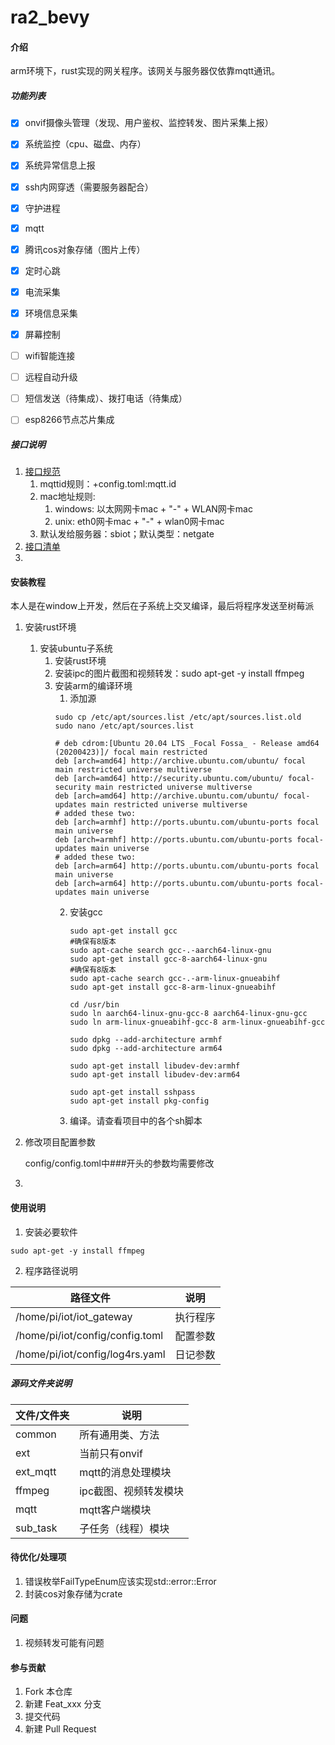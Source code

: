 # ra2_bevy

#### 介绍

arm环境下，rust实现的网关程序。该网关与服务器仅依靠mqtt通讯。

##### 功能列表

- [x] onvif摄像头管理（发现、用户鉴权、监控转发、图片采集上报）
- [x] 系统监控（cpu、磁盘、内存）
- [x] 系统异常信息上报
- [x] ssh内网穿透（需要服务器配合）
- [x] 守护进程
- [x] mqtt
- [x] 腾讯cos对象存储（图片上传）
- [x] 定时心跳
- [x] 电流采集
- [x] 环境信息采集
- [x] 屏幕控制
- [ ] wifi智能连接
- [ ] 远程自动升级
- [ ] 短信发送（待集成）、拨打电话（待集成）
- [ ] esp8266节点芯片集成


##### 接口说明

1. [接口规范](https://note.youdao.com/s/6EtOjeSZ)
   1. mqttid规则：+config.toml:mqtt.id 
   2. mac地址规则:
      1. windows: 以太网网卡mac + "-" + WLAN网卡mac
      2. unix: eth0网卡mac + "-" + wlan0网卡mac
   4. 
      默认发给服务器：sbiot；默认类型：netgate
2. [接口清单](https://note.youdao.com/s/XTadGTBe)
3. 

#### 安装教程

本人是在window上开发，然后在子系统上交叉编译，最后将程序发送至树莓派

1. 安装rust环境
   1. 安装ubuntu子系统
      1. 安装rust环境
      2. 安装ipc的图片截图和视频转发：sudo apt-get -y install ffmpeg
      3. 安装arm的编译环境
         1. 添加源
         ```
         sudo cp /etc/apt/sources.list /etc/apt/sources.list.old
         sudo nano /etc/apt/sources.list
         ```
         ```
         # deb cdrom:[Ubuntu 20.04 LTS _Focal Fossa_ - Release amd64 (20200423)]/ focal main restricted
         deb [arch=amd64] http://archive.ubuntu.com/ubuntu/ focal main restricted universe multiverse
         deb [arch=amd64] http://security.ubuntu.com/ubuntu/ focal-security main restricted universe multiverse
         deb [arch=amd64] http://archive.ubuntu.com/ubuntu/ focal-updates main restricted universe multiverse
         # added these two:
         deb [arch=armhf] http://ports.ubuntu.com/ubuntu-ports focal main universe
         deb [arch=armhf] http://ports.ubuntu.com/ubuntu-ports focal-updates main universe
         # added these two:
         deb [arch=arm64] http://ports.ubuntu.com/ubuntu-ports focal main universe
         deb [arch=arm64] http://ports.ubuntu.com/ubuntu-ports focal-updates main universe
         ```
         2. 安装gcc
            ```
            sudo apt-get install gcc
            #确保有8版本
            sudo apt-cache search gcc-.-aarch64-linux-gnu
            sudo apt-get install gcc-8-aarch64-linux-gnu
            #确保有8版本
            sudo apt-cache search gcc-.-arm-linux-gnueabihf
            sudo apt-get install gcc-8-arm-linux-gnueabihf

            cd /usr/bin
            sudo ln aarch64-linux-gnu-gcc-8 aarch64-linux-gnu-gcc
            sudo ln arm-linux-gnueabihf-gcc-8 arm-linux-gnueabihf-gcc

            sudo dpkg --add-architecture armhf
            sudo dpkg --add-architecture arm64

            sudo apt-get install libudev-dev:armhf
            sudo apt-get install libudev-dev:arm64

            sudo apt-get install sshpass
            sudo apt-get install pkg-config
            ```
         3. 编译。请查看项目中的各个sh脚本
2. 修改项目配置参数

   config/config.toml中###开头的参数均需要修改
4. 


#### 使用说明

1. 安装必要软件
```
sudo apt-get -y install ffmpeg
```
2. 程序路径说明

路径文件|说明
|  ----  | ----  |
|/home/pi/iot/iot_gateway| 执行程序
|/home/pi/iot/config/config.toml| 配置参数
|/home/pi/iot/config/log4rs.yaml| 日记参数

##### 源码文件夹说明
|  文件/文件夹   | 说明  |
|  ----  | ----  |
| common  | 所有通用类、方法 |
| ext  | 当前只有onvif |
| ext_mqtt  | mqtt的消息处理模块 |
| ffmpeg  | ipc截图、视频转发模块 |
| mqtt  | mqtt客户端模块 |
| sub_task  | 子任务（线程）模块 |


#### 待优化/处理项

1. 错误枚举FailTypeEnum应该实现std::error::Error
2. 封装cos对象存储为crate

#### 问题

1. 视频转发可能有问题

#### 参与贡献

1.  Fork 本仓库
2.  新建 Feat_xxx 分支
3.  提交代码
4.  新建 Pull Request

